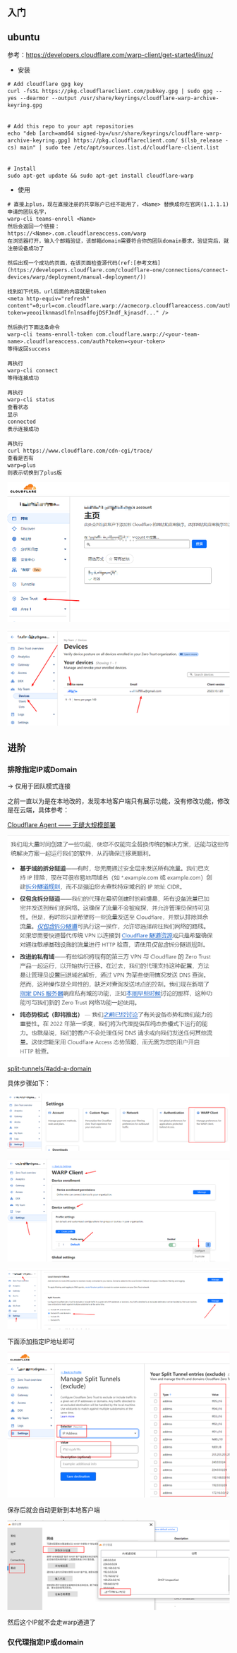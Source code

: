 ## 入门

## ubuntu
参考：https://developers.cloudflare.com/warp-client/get-started/linux/  
- 安装
```
# Add cloudflare gpg key
curl -fsSL https://pkg.cloudflareclient.com/pubkey.gpg | sudo gpg --yes --dearmor --output /usr/share/keyrings/cloudflare-warp-archive-keyring.gpg


# Add this repo to your apt repositories
echo "deb [arch=amd64 signed-by=/usr/share/keyrings/cloudflare-warp-archive-keyring.gpg] https://pkg.cloudflareclient.com/ $(lsb_release -cs) main" | sudo tee /etc/apt/sources.list.d/cloudflare-client.list


# Install
sudo apt-get update && sudo apt-get install cloudflare-warp
```
- 使用
```
# 直接上plus，现在直接注册的共享账户已经不能用了，<Name> 替换成你在官网(1.1.1.1)申请的团队名字，
warp-cli teams-enroll <Name>
然后会返回一个链接：
https://<Name>.com.cloudflareaccess.com/warp
在浏览器打开，输入个邮箱验证，该邮箱domain需要符合你的团队domain要求，验证完后，就注册设备成功了

然后出现一个成功的页面，在该页面检查源代码(ref:[参考文档](https://developers.cloudflare.com/cloudflare-one/connections/connect-devices/warp/deployment/manual-deployment/))

找到如下代码，url后面的内容就是token
<meta http-equiv="refresh" content"=0;url=com.cloudflare.warp://acmecorp.cloudflareaccess.com/auth?token=yeooilknmasdlfnlnsadfojDSFJndf_kjnasdf..." />

然后执行下面这条命令
warp-cli teams-enroll-token com.cloudflare.warp://<your-team-name>.cloudflareaccess.com/auth?token=<your-token>
等待返回success

再执行
warp-cli connect 
等待连接成功

再执行
warp-cli status
查看状态
显示
connected
表示连接成功

再执行
curl https://www.cloudflare.com/cdn-cgi/trace/
查看是否有
warp=plus
则表示切换到了plus版
```

![image-20240124033941291](./warp/image-20240124033941291.png)

![image-20240124034400230](./warp/image-20240124034400230.png)



## 进阶

### 排除指定IP或Domain

-> 仅用于团队模式连接

之前一直以为是在本地改的，发现本地客户端只有展示功能，没有修改功能，修改是在云端，具体参考：

[Cloudflare Agent —— 无缝大规模部署](https://blog.cloudflare.com/cloudflare-agent-seamless-deployment-at-scale-zh-cn)

![image-20240124150937485](./warp/image-20240124150937485.png)

[split-tunnels/#add-a-domain](https://developers.cloudflare.com/cloudflare-one/connections/connect-devices/warp/configure-warp/route-traffic/split-tunnels/#add-a-domain)

具体步骤如下：

![image-20240124142340459](./warp/image-20240124142340459.png)

![image-20240124142300567](./warp/image-20240124142300567.png)

![image-20240124142127988](./warp/image-20240124142127988.png)

下面添加指定IP地址即可

![image-20240124142442977](./warp/image-20240124142442977.png)

保存后就会自动更新到本地客户端

![image-20240124142636876](./warp/image-20240124142636876.png)

然后这个IP就不会走warp通道了

### 仅代理指定IP或domain
